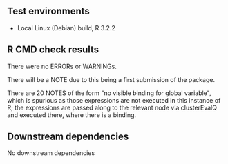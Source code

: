 ## Test environments
* Local Linux (Debian) build, R 3.2.2

## R CMD check results
There were no ERRORs or WARNINGs. 

There will be a NOTE due to this being a first submission of the package.

There are 20 NOTES of the form "no visible binding for global variable",
which is spurious as those expressions are not executed in this instance
of R; the expressions are passed along to the relevant node via
clusterEvalQ and executed there, where there is a binding.

## Downstream dependencies
No downstream dependencies
